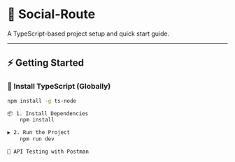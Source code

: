 # 🚀 Social-Route

A TypeScript-based project setup and quick start guide.  

---

## ⚡ Getting Started

### 🔧 Install TypeScript (Globally)
```bash
npm install -g ts-node

📦 1. Install Dependencies
    npm install 

▶️ 2. Run the Project
    npm run dev

🧪 API Testing with Postman

